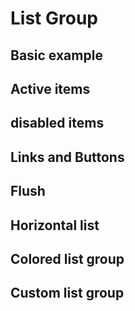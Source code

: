 # List Group

## Basic example

<code-preview>
  <template>
    <ul class="max-w-sm overflow-hidden border border-gray-300 rounded">
        <li class="px-5 py-3 m-0 bg-white border-b border-gray-300">An item</li>
        <li class="px-5 py-3 m-0 bg-white border-b border-gray-300">A second item</li>
        <li class="px-5 py-3 m-0 bg-white border-b border-gray-300">A third item</li>
        <li class="px-5 py-3 m-0 bg-white border-b border-gray-300">A fourth item</li>
        <li class="px-5 py-3 m-0 bg-white ">And a fifth one</li>
    </ul>
  </template>
</code-preview>

## Active items

<code-preview>
  <template>
    <ul class="max-w-sm overflow-hidden border border-gray-300 rounded">
        <li class="px-5 py-3 m-0 text-white bg-blue-600 border-b border-gray-300">An active item</li>
        <li class="px-5 py-3 m-0 bg-white border-b border-gray-300">A second item</li>
        <li class="px-5 py-3 m-0 bg-white border-b border-gray-300">A third item</li>
        <li class="px-5 py-3 m-0 bg-white border-b border-gray-300">A fourth item</li>
        <li class="px-5 py-3 m-0 bg-white ">And a fifth one</li>
    </ul>
  </template>
</code-preview>

## disabled items

<code-preview>
  <template>
    <ul class="max-w-sm overflow-hidden border border-gray-300 rounded">
        <li class="px-5 py-3 m-0 text-gray-400 bg-white border-b border-gray-300">A disabled item</li>
        <li class="px-5 py-3 m-0 bg-white border-b border-gray-300">A second item</li>
        <li class="px-5 py-3 m-0 bg-white border-b border-gray-300">A third item</li>
        <li class="px-5 py-3 m-0 bg-white border-b border-gray-300">A fourth item</li>
        <li class="px-5 py-3 m-0 bg-white ">And a fifth one</li>
    </ul>
  </template>
</code-preview>

## Links and Buttons

<code-preview>
  <template>
    <ul class="max-w-sm overflow-hidden border border-gray-300 rounded">
        <a href="#" class="block px-5 py-3 m-0 text-white no-underline bg-blue-600 border-b border-gray-300" aria-current="true"> The current link item </a>
        <a href="#" class="block px-5 py-3 m-0 no-underline bg-white border-b border-gray-300">A second link item</a>
        <a href="#" class="block px-5 py-3 m-0 no-underline bg-white border-b border-gray-300">A third link item</a>
        <a href="#" class="block px-5 py-3 m-0 no-underline bg-white border-b border-gray-300">A fourth link item</a>
        <a class="block px-5 py-3 m-0 text-gray-400 no-underline bg-white">A disabled link item</a>
    </ul>
  </template>
</code-preview>

<code-preview>
  <template>
    <ul class="max-w-sm overflow-hidden border border-gray-300 rounded">
        <button type="button" class="block w-full px-5 py-3 m-0 text-white bg-blue-600 border-b border-gray-300" aria-current="true"> The current button item </button>
        <button type="button" class="block w-full px-5 py-3 m-0 bg-white border-b border-gray-300">A second button item</button>
        <button type="button" class="block w-full px-5 py-3 m-0 bg-white border-b border-gray-300">A third button item</button>
        <button type="button" class="block w-full px-5 py-3 m-0 bg-white border-b border-gray-300">A fourth button item</button>
        <button type="button" disabled class="block w-full px-5 py-3 m-0 text-gray-400 bg-white">A disabled button item</button>
    </ul>
  </template>
</code-preview>

## Flush

<code-preview>
  <template>
    <ul class="max-w-sm">
        <li class="px-5 py-3 m-0 bg-white border-b border-gray-300">An item</li>
        <li class="px-5 py-3 m-0 bg-white border-b border-gray-300">A second item</li>
        <li class="px-5 py-3 m-0 bg-white border-b border-gray-300">A third item</li>
        <li class="px-5 py-3 m-0 bg-white border-b border-gray-300">A fourth item</li>
        <li class="px-5 py-3 m-0 bg-white ">And a fifth one</li>
    </ul>
  </template>
</code-preview>

## Horizontal list

<code-preview>
  <template>
    <ul class="flex flex-row max-w-sm overflow-hidden border border-gray-300 rounded">
        <li class="flex-grow block px-5 py-3 m-0 bg-white border-gray-300">An item</li>
        <li class="flex-grow block px-5 py-3 m-0 bg-white border-l border-gray-300">A second item</li>
        <li class="flex-grow block px-5 py-3 m-0 bg-white border-l border-gray-300">A third item</li>
    </ul>
    <ul class="flex flex-row max-w-sm overflow-hidden border border-gray-300 rounded">
        <li class="flex-grow block px-5 py-3 m-0 bg-white border-gray-300">An item</li>
        <li class="flex-grow block px-5 py-3 m-0 bg-white border-l border-gray-300">A second item</li>
        <li class="flex-grow block px-5 py-3 m-0 bg-white border-l border-gray-300">A third item</li>
    </ul>
    <ul class="flex flex-row max-w-sm overflow-hidden border border-gray-300 rounded">
        <li class="flex-grow block px-5 py-3 m-0 bg-white border-gray-300">An item</li>
        <li class="flex-grow block px-5 py-3 m-0 bg-white border-l border-gray-300">A second item</li>
        <li class="flex-grow block px-5 py-3 m-0 bg-white border-l border-gray-300">A third item</li>
    </ul>
  </template>
</code-preview>

## Colored list group

<code-preview>
  <template>
    <ul class="max-w-sm overflow-hidden border border-gray-300 rounded">
      <li class="px-5 py-3 m-0 bg-white border-b border-gray-300">A simple basic item</li>
      <li class="px-5 py-3 m-0 text-blue-800 bg-blue-200 border-b">A simple primary item</li>
      <li class="px-5 py-3 m-0 text-gray-800 bg-gray-200 border-b">A simple secondary item</li>
      <li class="px-5 py-3 m-0 text-green-800 bg-green-200 border-b">A simple success item</li>
      <li class="px-5 py-3 m-0 text-red-800 bg-red-200 border-b">A simple danger item</li>
      <li class="px-5 py-3 m-0 text-yellow-800 bg-yellow-200 border-b">A simple warning item</li>
      <li class="px-5 py-3 m-0 text-teal-800 bg-teal-200 border-b">A simple info item</li>
      <li class="px-5 py-3 m-0 text-gray-600 bg-gray-100 border-b">A simple light item</li>
      <li class="px-5 py-3 m-0 text-gray-900 bg-gray-300">A simple dark item</li>
    </ul>
  </template>
</code-preview>

## Custom list group

<code-preview>
  <template>
    <div class="max-w-sm overflow-hidden text-gray-700 border border-gray-300 rounded">
      <a href="#" class="block px-5 py-3 m-0 text-white no-underline bg-blue-600 border-b border-gray-300">
        <div class="flex flex-row justify-between d-flex w-100 justify-content-between">
          <h5 class="mb-1 text-xl">List group item heading</h5>
          <small>3 days ago</small>
        </div>
        <p class="mb-1">Some placeholder content in a paragraph.</p>
        <small>And some small print.</small>
      </a>
      <a href="#" class="block px-5 py-3 m-0 no-underline bg-white border-b border-gray-300">
        <div class="flex flex-row justify-between d-flex w-100 justify-content-between">
          <h5 class="mb-1 text-xl">List group item heading</h5>
          <small class="text-gray-500">3 days ago</small>
        </div>
        <p class="mb-1">Some placeholder content in a paragraph.</p>
        <small class="text-gray-500">And some muted small print.</small>
      </a>
      <a href="#" class="block px-5 py-3 m-0 no-underline bg-white">
        <div class="flex flex-row justify-between d-flex w-100 justify-content-between">
          <h5 class="mb-1 text-xl">List group item heading</h5>
          <small class="text-gray-500">3 days ago</small>
        </div>
        <p class="mb-1">Some placeholder content in a paragraph.</p>
        <small class="text-gray-500">And some muted small print.</small>
      </a>
    </div>
  </template>
</code-preview>
